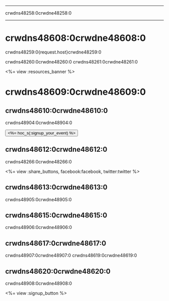 * * *

crwdns48258:0crwdne48258:0

* * *

# crwdns48608:0crwdne48608:0

crwdns48259:0{request.host}crwdne48259:0

crwdns48260:0crwdne48260:0 crwdns48261:0crwdne48261:0

<%= view :resources_banner %>

# crwdns48609:0crwdne48609:0

## crwdns48610:0crwdne48610:0

crwdns48904:0crwdne48904:0   


[<button><%= hoc_s(:signup_your_event) %></button>](<%= resolve_url('/') %>)

## crwdns48612:0crwdne48612:0

crwdns48266:0crwdne48266:0

<%= view :share_buttons, facebook:facebook, twitter:twitter %>

## crwdns48613:0crwdne48613:0

crwdns48905:0crwdne48905:0

## crwdns48615:0crwdne48615:0

crwdns48906:0crwdne48906:0

## crwdns48617:0crwdne48617:0

crwdns48907:0crwdne48907:0 crwdns48619:0crwdne48619:0

## crwdns48620:0crwdne48620:0

crwdns48908:0crwdne48908:0

<%= view :signup_button %>